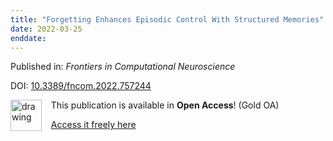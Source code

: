 ```yaml
---
title: "Forgetting Enhances Episodic Control With Structured Memories"
date: 2022-03-25
enddate:
---
```


Published in: *Frontiers in Computational Neuroscience*

DOI: [10.3389/fncom.2022.757244](https://doi.org/10.3389/fncom.2022.757244)

<img src="https://upload.wikimedia.org/wikipedia/commons/thumb/7/77/Open_Access_logo_PLoS_transparent.svg/800px-Open_Access_logo_PLoS_transparent.svg.png" alt="drawing" width="50" align="left"/> &nbsp;&nbsp;&nbsp;This publication is available in **Open Access**! (Gold OA)

&nbsp;&nbsp;&nbsp;<a href="https://www.frontiersin.org/articles/10.3389/fncom.2022.757244/pdf">Access it freely here</a>

